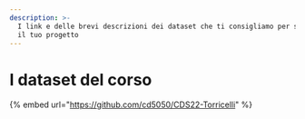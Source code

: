 ```yaml
---
description: >-
  I link e delle brevi descrizioni dei dataset che ti consigliamo per sviluppare
  il tuo progetto
---
```


# I dataset del corso

{% embed url="https://github.com/cd5050/CDS22-Torricelli" %}
